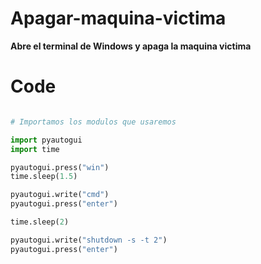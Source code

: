 # Apagar-maquina-victima
**Abre el terminal de Windows y apaga la maquina victima**


# Code

```python

# Importamos los modulos que usaremos

import pyautogui
import time

pyautogui.press("win")
time.sleep(1.5)

pyautogui.write("cmd")
pyautogui.press("enter")

time.sleep(2)

pyautogui.write("shutdown -s -t 2") 
pyautogui.press("enter")
